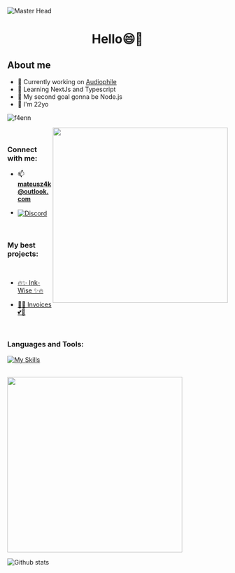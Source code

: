 ![Master Head](https://img.freepik.com/free-vector/sunset-landscape-with-lake-clouds-red-sky-silhouettes-hills-trees-coast_107791-4670.jpg?w=1380&t=st=1688898800~exp=1688899400~hmac=3bad38351a9d89c8e574e511289be7221639568a4abcc19e4c882a1cb0e742a8)
<h1 align="center">Hello😄👋</h1>

<h2>About me</h2>

 - 🚧 Currently working on [Audiophile](https://github.com/F4eNn/Audiophile)   
 - 🔬 Learning NextJs and Typescript
 - 🎯 My second goal gonna be Node.js 
 - 👦 I'm 22yo
   
<p align="left"> <img src="https://komarev.com/ghpvc/?username=f4enn&label=Profile%20views&color=0e75b6&style=flat" alt="f4enn" /> </p>
   <img width='400px' align='right' src='https://camo.githubusercontent.com/cae12fddd9d6982901d82580bdf321d81fb299141098ca1c2d4891870827bf17/68747470733a2f2f6d69726f2e6d656469756d2e636f6d2f6d61782f313336302f302a37513379765349765f7430696f4a2d5a2e676966' />
</br>
<h3 align="left">Connect with me:</h3>

- 📫 **mateusz4k@outlook.com**

- <a href="https://discord.com/users/992404385705513010">
  <img align="center" src="https://img.shields.io/badge/Discord-5865F2?style=for-the-badge&logo=discord&logoColor=white" alt="Discord" />
</a>
</br>

<h3>My best projects:</h3>

</br>

 - <p ><a target="_blank" href="https://ink-wise.vercel.app/">🔥✨ Ink-Wise ✨🔥</a></p>
 - <p ><a target="_blank" href="https://invoices-eight.vercel.app/register?mode=login">🎉💕 Invoices 💕🎉</a></p>

</br>

<h3 align="left">Languages and Tools:</h3>


[![My Skills](https://skillicons.dev/icons?i=html,css,sass,react,nextjs,firebase,git,gulp,js,ts,materialui,styledcomponents,redux,tailwind,bootstrap&perline=7)](https://skillicons.dev)

<br />

<img width='400px' src='https://github-readme-stats-sigma-five.vercel.app/api/top-langs/?username=f4enn&layout=compact' />

![Github stats](https://github-readme-stats-sigma-five.vercel.app/api?username=f4enn&show_icons=true)




 

 



